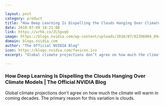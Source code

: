```yaml
---

layout: post
category: product
title: "How Deep Learning Is Dispelling the Clouds Hanging Over Climate Models"
date: 2018-07-09 18:21:08
link: https://vrhk.co/2L5gvqO
image: https://blogs.nvidia.com/wp-content/uploads/2018/07/82396004_89a0c85656_o-667x500.jpg
domain: blogs.nvidia.com
author: "The Official NVIDIA Blog"
icon: https://blogs.nvidia.com/favicon.ico
excerpt: "Global climate projections don’t agree on how much the climate will warm in coming decades. The primary reason for this variation is clouds."

---
```


### How Deep Learning Is Dispelling the Clouds Hanging Over Climate Models | The Official NVIDIA Blog

Global climate projections don’t agree on how much the climate will warm in coming decades. The primary reason for this variation is clouds.